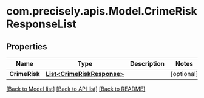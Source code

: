 
# com.precisely.apis.Model.CrimeRiskResponseList

## Properties

Name | Type | Description | Notes
------------ | ------------- | ------------- | -------------
**CrimeRisk** | [**List&lt;CrimeRiskResponse&gt;**](CrimeRiskResponse.md) |  | [optional] 

[[Back to Model list]](../README.md#documentation-for-models)
[[Back to API list]](../README.md#documentation-for-api-endpoints)
[[Back to README]](../README.md)

